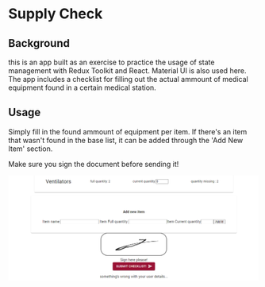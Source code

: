 # Supply Check

## Background

this is an app built as an exercise to practice the usage of state management with Redux Toolkit and React. Material UI is also used here.  
The app includes a checklist for filling out the actual ammount of medical equipment found in a certain medical station.

## Usage

Simply fill in the found ammount of equipment per item.
If there's an item that wasn't found in the base list, it can be added through the 'Add New Item' section.

Make sure you sign the document before sending it!

![signy sign...](scrnsht1.png)
